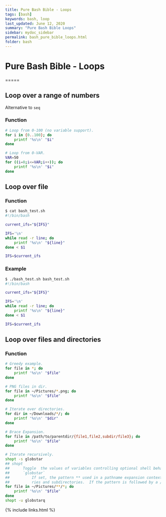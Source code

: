 ```yaml
---
title: Pure Bash Bible - Loops
tags: [bash]
keywords: bash, loop
last_updated: June 12, 2020
summary: "Pure Bash Bible Loops"
sidebar: mydoc_sidebar
permalink: bash_pure_bible_loops.html
folder: bash
---
```


# Pure Bash Bible - Loops
=====

## Loop over a range of numbers
Alternative to `seq`

### Function
```bash
# Loop from 0-100 (no variable support).
for i in {0..100}; do
    printf '%s\n' "$i"
done

# Loop from 0-VAR.
VAR=50
for ((i=0;i<=VAR;i++)); do
    printf '%s\n' "$i"
done
```

## Loop over file

### Function
```bash
$ cat bash_test.sh
#!/bin/bash

current_ifs="${IFS}"

IFS='\n'
while read -r line; do
    printf '%s\n' "${line}"
done < $1

IFS=$current_ifs
```

### Example
```bash
$ ./bash_test.sh bash_test.sh
#!/bin/bash

current_ifs="${IFS}"

IFS='\n'
while read -r line; do
    printf '%s\n' "${line}"
done < $1

IFS=$current_ifs
```

## Loop over files and directories

### Function
```bash
# Greedy example.
for file in *; do
    printf '%s\n' "$file"
done

# PNG files in dir.
for file in ~/Pictures/*.png; do
    printf '%s\n' "$file"
done

# Iterate over directories.
for dir in ~/Downloads/*/; do
    printf '%s\n' "$dir"
done

# Brace Expansion.
for file in /path/to/parentdir/{file1,file2,subdir/file3}; do
    printf '%s\n' "$file"
done

# Iterate recursively.
shopt -s globstar
## shopt 
##      Toggle  the values of variables controlling optional shell behavior.
##      `globstar`
##          If set, the pattern ** used in a pathname expansion context will match all files and zero or more directo‐
##          ries and subdirectories.  If the pattern is followed by a /, only directories and subdirectories match.
for file in ~/Pictures/**/*; do
    printf '%s\n' "$file"
done
shopt -u globstarq
```

{% include links.html %}
